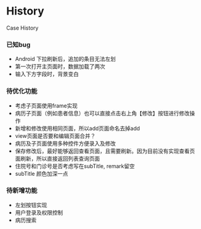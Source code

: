 # History
Case History

### 已知bug
- Android 下拉刷新后，追加的条目无法左划
- 第一次打开主页面时，数据加载了两次
- 输入下方字段时，背景变白


### 待优化功能
- 考虑子页面使用frame实现
- 病历子页面（例如患者信息）也可以直接点击右上角【修改】按钮进行修改操作
- 新增和修改使用相同页面，所以add页面命名去掉add
- view页面是否要和编辑页面合并？
- 病历及子页面使用多种控件方便录入及修改
- 保存修改后，最好能够返回查看页面，且需要刷新。因为目前没有实现查看页面刷新，所以直接返回列表查询页面
- 住院号和门诊号是否考虑写在subTitle, remark留空
- subTitle 颜色加深一点


### 待新增功能
- 左划按钮实现
- 用户登录及权限控制
- 病历搜索
